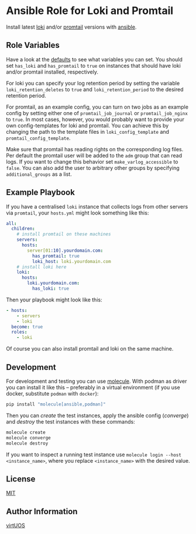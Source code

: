 # Ansible Role for Loki and Promtail

Install latest [loki](https://github.com/grafana/loki) and/or [promtail](https://grafana.com/docs/loki/latest/clients/promtail/) versions with [ansible](https://docs.ansible.com/).

## Role Variables

Have a look at the [defaults](defaults/main.yml) to see what variables you can set.
You should set `has_loki` and `has_promtail` to `true` on instances that should have loki and/or promtail installed, respectively.

For loki you can specify your log retention period by setting the variable `loki_retention_deletes` to `true` and
`loki_retention_period` to the desired retention period.

For promtail, as an example config, you can turn on two jobs as an example config by setting either one of `promtail_job_journal` or `promtail_job_nginx` to `true`.
In most cases, however, you would probably want to provide your own config-templates for loki and promtail.
You can achieve this by changing the path to the template files in `loki_config_template` and `promtail_config_template`.

Make sure that promtail has reading rights on the corresponding log files.
Per default the promtail user will be added to the `adm` group that can read logs.
If you want to change this behavior set `make_varlog_accessible` to `false`.
You can also add the user to arbitrary other groups by specifying `additional_groups` as a list.

## Example Playbook

If you have a centralised `loki` instance that collects logs from other servers via `promtail`, your `hosts.yml` might look something like this:

```yaml
all:
  children:
    # install promtail on these machines
    servers:
      hosts:
        server[01:10].yourdomain.com:
          has_promtail: true
          loki_host: loki.yourdomain.com
    # install loki here
    loki:
      hosts:
        loki.yourdomain.com:
          has_loki: true
```

Then your playbook might look like this:

```yaml
- hosts:
    - servers
    - loki
  become: true
  roles:
    - loki
```

Of course you can also install promtail and loki on the same machine.

## Development

For development and testing you can use [molecule](https://molecule.readthedocs.io/en/latest/).
With podman as driver you can install it like this – preferably in a virtual environment (if you use docker, substitute `podman` with `docker`):

```bash
pip install "molecule[ansible,podman]"
```

Then you can *create* the test instances, apply the ansible config (*converge*) and *destroy* the test instances with these commands:

```bash
molecule create
molecule converge
molecule destroy
```

If you want to inspect a running test instance use `molecule login --host <instance_name>`, where you replace `<instance_name>` with the desired value.

## License

[MIT](LICENSE)

## Author Information

[virtUOS](https://www.virtuos.uni-osnabrueck.de)
